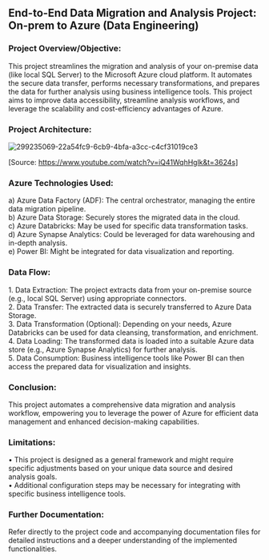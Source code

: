 ## End-to-End Data Migration and Analysis Project: On-prem to Azure (Data Engineering)

<h3>Project Overview/Objective:</h3>
This project streamlines the migration and analysis of your on-premise data (like local SQL Server) to the Microsoft Azure cloud platform. It automates the secure data transfer, performs necessary transformations, and prepares the data for further analysis using business intelligence tools. This project aims to improve data accessibility, streamline analysis workflows, and leverage the scalability and cost-efficiency advantages of Azure.

<h3>Project Architecture:</h3>

![299235069-22a54fc9-6cb9-4bfa-a3cc-c4cf31019ce3](https://github.com/Savan2110/End-to-End-Data-Migration-and-Analysis-Project/assets/51812887/4d6769ef-0f3b-4786-94c8-d328a3f5b7b1)

[Source: https://www.youtube.com/watch?v=iQ41WqhHglk&t=3624s]

<h3>Azure Technologies Used:</h3>
a)	Azure Data Factory (ADF): The central orchestrator, managing the entire data migration pipeline.<br>
b)	Azure Data Storage: Securely stores the migrated data in the cloud.<br>
c)	Azure Databricks: May be used for specific data transformation tasks.<br>
d)	Azure Synapse Analytics: Could be leveraged for data warehousing and in-depth analysis.<br>
e)	Power BI: Might be integrated for data visualization and reporting.<br>

<h3>Data Flow:</h3>
1.	Data Extraction: The project extracts data from your on-premise source (e.g., local SQL Server) using appropriate connectors.<br>
2.	Data Transfer: The extracted data is securely transferred to Azure Data Storage.<br>
3.	Data Transformation (Optional): Depending on your needs, Azure Databricks can be used for data cleansing, transformation, and enrichment.<br>
4.	Data Loading: The transformed data is loaded into a suitable Azure data store (e.g., Azure Synapse Analytics) for further analysis.<br>
5.	Data Consumption: Business intelligence tools like Power BI can then access the prepared data for visualization and insights.<br>

<h3>Conclusion:</h3>
This project automates a comprehensive data migration and analysis workflow, empowering you to leverage the power of Azure for efficient data management and enhanced decision-making capabilities.

<h3>Limitations:</h3>
•	This project is designed as a general framework and might require specific adjustments based on your unique data source and desired analysis goals.<br>
•	Additional configuration steps may be necessary for integrating with specific business intelligence tools.<br>

<h3>Further Documentation:</h3>
Refer directly to the project code and accompanying documentation files for detailed instructions and a deeper understanding of the implemented functionalities.

